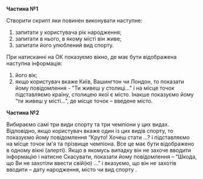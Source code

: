 **Частина №1**

Створити скрипт яки повинен виконувати наступне:

1. запитати у користувача рік народження;
2. запитати в нього, в якому місті він живе;
3. запитати його улюблений вид спорту.

При натисканні на ОК показуємо вікно, де має бути відображена наступна інформація:

1. його вік;
2. якщо користувач вкаже Київ, Вашингтон чи Лондон, то показати йому повідомлення - "Ти живеш у столиці..." і на місце точок підставляємо країну, столицею якої є місто. Інакше показуємо йому “ти живеш у місті…”, де місце точок – введене місто.

**Частина №2**

Вибираємо самі три види спорту та три чемпіони у цих видах. Відповідно, якщо користувач вкаже один із цих видів спорту, то показуємо йому повідомлення “Круто! Хочеш стати …? і підставляємо на місце точок ім'я та прізвище чемпіона.
Все це має бути відображено в одному вікні (алерті).
Якщо в якомусь випадку він не захоче вводити інформацію і натисне Скасувати, показати йому повідомлення – “Шкода, що Ви не захотіли ввести свій(ю) …” і вказуємо, що він не захотів вводити – дату народження, місто чи вид спорту .